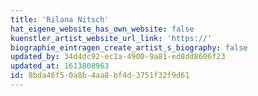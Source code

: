 ```yaml
---
title: 'Rilana Nitsch'
hat_eigene_website_has_own_website: false
kuenstler_artist_website_url_link: 'https://'
biographie_eintragen_create_artist_s_biography: false
updated_by: 34d4dc92-ec1a-4900-9a81-ed8dd8606f23
updated_at: 1613808963
id: 8bda46f5-0a8b-4aa8-bf4d-3751f32f9d61
---
```

